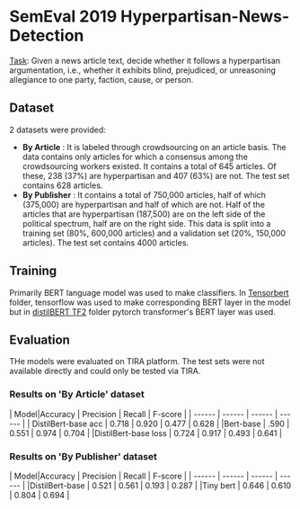 # SemEval 2019 Hyperpartisan-News-Detection

[Task]: Given a news article text, decide whether it follows a hyperpartisan argumentation, i.e., whether it exhibits blind, prejudiced, or unreasoning allegiance to one party, faction, cause, or person.

## Dataset
2 datasets were provided:
* **By Article** : It is labeled through crowdsourcing on an article basis. The data contains only articles for which a consensus among the crowdsourcing workers existed. It contains a total of 645 articles. Of these, 238 (37%) are hyperpartisan and 407 (63%) are not. The test set contains 628 articles.
* **By Publisher** : It contains a total of 750,000 articles, half of which (375,000) are hyperpartisan and half of which are not. Half of the articles that are hyperpartisan (187,500) are on the left side of the political spectrum, half are on the right side. This data is split into a training set (80%, 600,000 articles) and a validation set (20%, 150,000 articles). The test set contains 4000 articles.
  
## Training
Primarily BERT language model was used to make classifiers.
In [Tensorbert] folder, tensorflow was used to make corresponding BERT layer in  the model but in [distilBERT TF2] folder pytorch transformer's BERT layer was used. 

## Evaluation
THe models were evaluated on TIRA platform. The test sets were not available directly and could only be tested via TIRA.

### Results on 'By Article' dataset
| Model|Accuracy | Precision | Recall | F-score |
| ------ | ------ | ------ | ------ |
| DistilBert-base acc | 0.718 | 0.920 | 0.477 | 0.628 |
|Bert-base | .590  | 0.551 | 0.974 | 0.704 |
|DistilBert-base loss | 0.724  | 0.917 | 0.493 | 0.641 |

### Results on 'By Publisher' dataset
| Model|Accuracy | Precision | Recall | F-score |
| ------ | ------ | ------ | ------ |
|DistilBert-base  | 0.521 | 0.561 | 0.193 | 0.287 |
|Tiny bert | 0.646 | 0.610 | 0.804 | 0.694 |





[Task]: <https://pan.webis.de/semeval19/semeval19-web/>
[Tensorbert]: <https://github.com/chaudhry1994harsh/NLP---Hyperpartisan-News-Detection/tree/master/TensorBert>
[distilBERT TF2]: <https://github.com/chaudhry1994harsh/NLP---Hyperpartisan-News-Detection/tree/master/distilBERT%20TF2>
